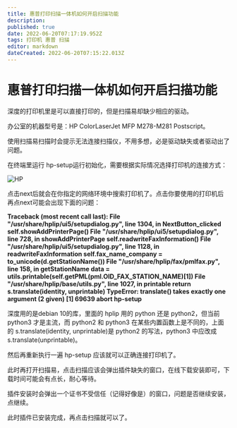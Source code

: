 ```yaml
---
title: 惠普打印扫描一体机如何开启扫描功能
description: 
published: true
date: 2022-06-20T07:17:19.952Z
tags: 打印机 惠普 扫描
editor: markdown
dateCreated: 2022-06-20T07:15:22.013Z
---
```


# 惠普打印扫描一体机如何开启扫描功能
深度的打印机里是可以直接打印的，但是扫描易却缺少相应的驱动。

办公室的机器型号是：HP ColorLaserJet MFP M278-M281 Postscript。

使用扫描易扫描时会提示无法连接扫描仪，不用多想，必是驱动缺失或者驱动出了问题。

在终端里运行 hp-setup运行初始化，需要根据实际情况选择打印机的连接方式：

![HP](https://storage.deepin.org/thread/202206141406431262_image.png)

点击next后就会在你指定的网络环境中搜索打印机了。点击你要使用的打印机后再点next可能会出现下面的问题：

**Traceback (most recent call last):
  File "/usr/share/hplip/ui5/setupdialog.py", line 1304, in NextButton_clicked
    self.showAddPrinterPage()
  File "/usr/share/hplip/ui5/setupdialog.py", line 728, in showAddPrinterPage
    self.readwriteFaxInformation()
  File "/usr/share/hplip/ui5/setupdialog.py", line 1128, in readwriteFaxInformation
    self.fax_name_company = to_unicode(d.getStationName())
  File "/usr/share/hplip/fax/pmlfax.py", line 158, in getStationName
    data = utils.printable(self.getPML(pml.OID_FAX_STATION_NAME)[1])
  File "/usr/share/hplip/base/utils.py", line 1027, in printable
    return s.translate(identity, unprintable)
TypeError: translate() takes exactly one argument (2 given)
[1]    69639 abort      hp-setup**

深度用的是debian 10的库，里面的 hplip 用的 python 还是 python2，但当前 python3 才是主流，而 python2 和 python3 在某些内置函数上是不同的，上面的 s.translate(identity, unprintable)是 python2 的写法，python3 中应改成 s.translate(unprintable)。

然后再重新执行一遍 hp-setup 应该就可以正确连接打印机了。

此时再打开扫描易，点击扫描应该会弹出插件缺失的窗口，在线下载安装即可，下载时间可能会有点长，耐心等待。

插件安装时会弹出一个证书不受信任（记得好像是）的窗口，问题是否继续安装，点继续。

此时插件已安装完成，再点击扫描就可以了。